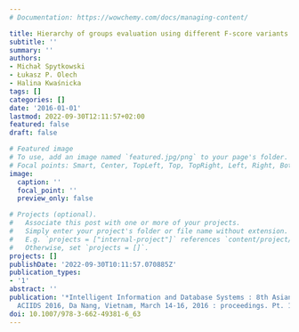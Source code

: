 ```yaml
---
# Documentation: https://wowchemy.com/docs/managing-content/

title: Hierarchy of groups evaluation using different F-score variants
subtitle: ''
summary: ''
authors:
- Michał Spytkowski
- Łukasz P. Olech
- Halina Kwaśnicka
tags: []
categories: []
date: '2016-01-01'
lastmod: 2022-09-30T12:11:57+02:00
featured: false
draft: false

# Featured image
# To use, add an image named `featured.jpg/png` to your page's folder.
# Focal points: Smart, Center, TopLeft, Top, TopRight, Left, Right, BottomLeft, Bottom, BottomRight.
image:
  caption: ''
  focal_point: ''
  preview_only: false

# Projects (optional).
#   Associate this post with one or more of your projects.
#   Simply enter your project's folder or file name without extension.
#   E.g. `projects = ["internal-project"]` references `content/project/deep-learning/index.md`.
#   Otherwise, set `projects = []`.
projects: []
publishDate: '2022-09-30T10:11:57.070885Z'
publication_types:
- '1'
abstract: ''
publication: '*Intelligent Information and Database Systems : 8th Asian Conference,
  ACIIDS 2016, Da Nang, Vietnam, March 14-16, 2016 : proceedings. Pt. 1*'
doi: 10.1007/978-3-662-49381-6_63
---
```

